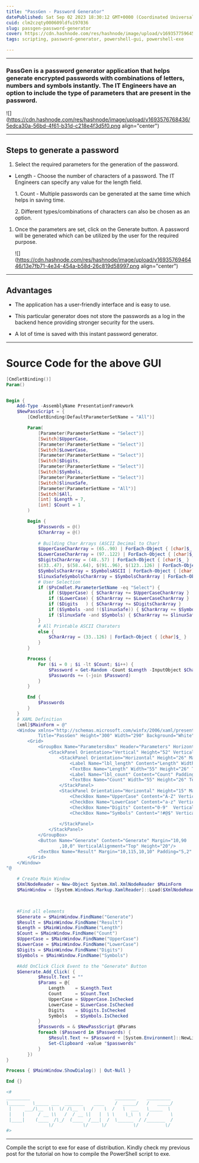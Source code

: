 ```yaml
---
title: "PassGen - Password Generator"
datePublished: Sat Sep 02 2023 18:30:12 GMT+0000 (Coordinated Universal Time)
cuid: clm2czqty000609ldfu197036
slug: passgen-password-generator
cover: https://cdn.hashnode.com/res/hashnode/image/upload/v1693577596452/01175b9b-f95a-4205-933b-6a7752273b30.png
tags: scripting, password-generator, powershell-gui, powershell-exe

---
```


---

### PassGen is a password generator application that helps generate encrypted passwords with combinations of letters, numbers and symbols instantly. The IT Engineers have an option to include the type of parameters that are present in the password.

![](https://cdn.hashnode.com/res/hashnode/image/upload/v1693576768436/5edca30a-56bd-4f61-b31d-c218e4f3d5f0.png align="center")

---

## Steps to generate a password

1. Select the required parameters for the generation of the password.
    

* Length - Choose the number of characters of a password. The IT Engineers can specify any value for the length field.
    
    1\. Count - Multiple passwords can be generated at the same time which helps in saving time.
    
    2\. Different types/combinations of characters can also be chosen as an option.
    

1. Once the parameters are set, click on the Generate button. A password will be generated which can be utilized by the user for the required purpose.
    
    ![](https://cdn.hashnode.com/res/hashnode/image/upload/v1693576946446/13e7fb71-4e34-454a-b58d-26c819d58997.png align="center")
    

---

## Advantages

* The application has a user-friendly interface and is easy to use.
    
* This particular generator does not store the passwords as a log in the backend hence providing stronger security for the users.
    
* A lot of time is saved with this instant password generator.
    

---

# Source Code for the above GUI

```powershell
[CmdletBinding()]
Param()


Begin {	
	Add-Type -AssemblyName PresentationFramework
	$NewPassScript = {
		[CmdletBinding(DefaultParameterSetName = "All")]

		Param(
			[Parameter(ParameterSetName = "Select")]
			[Switch]$UpperCase,
			[Parameter(ParameterSetName = "Select")]
			[Switch]$LowerCase,
			[Parameter(ParameterSetName = "Select")]
			[Switch]$Digits,
			[Parameter(ParameterSetName = "Select")]
			[Switch]$Symbols,
			[Parameter(ParameterSetName = "Select")]
			[Switch]$linuxSafe,
			[Parameter(ParameterSetName = "All")]
			[Switch]$All,
			[int] $Length = 7, 
			[int] $Count = 1
		)

		Begin {
			$Passwords = @()
			$CharArray = @()
		
			# Building Char Arrays (ASCII Decimal to Char) 
			$UpperCaseCharArray = (65..90) | ForEach-Object { [char]$_ }
			$LowerCaseCharArray = (97..122) | ForEach-Object { [char]$_ }
			$DigitsCharArray = (48..57) | ForEach-Object { [char]$_ }
			$(33..47), $(58..64), $(91..96), $(123..126) | ForEach-Object { $SymbolsASCII += $_ }
			$SymbolsCharArray = $SymbolsASCII | ForEach-Object { [char]$_ }
			$linuxSafeSymbolsCharArray = $SymbolsCharArray | ForEach-Object { if ($_ -in @("!", "\")) {}else { $_ } }
			# User Selection
			if ($PsCmdlet.ParameterSetName -eq "Select") {
				if ($UpperCase) { $CharArray += $UpperCaseCharArray }
				if ($LowerCase) { $CharArray += $LowerCaseCharArray }
				if ($Digits   ) { $CharArray += $DigitsCharArray }
				if ($Symbols -and !($linuxSafe)) { $CharArray += $SymbolsCharArray }
				if ($linuxSafe -and $Symbols) { $CharArray += $linuxSafeSymbolsCharArray }
			}
			# All Printable ASCII Charaters
			else { 
				$CharArray = (33..126) | ForEach-Object { [char]$_ }
			}
		}

		Process {
			For ($i = 0 ; $i -lt $Count; $i++) {
				$Password = Get-Random -Count $Length -InputObject $CharArray
				$Passwords += (-join $Password)
			}
		}

		End { 
			$Passwords 
		}
	}
	# XAML Definition
	[xml]$MainForm = @"
	<Window xmlns="http://schemas.microsoft.com/winfx/2006/xaml/presentation"
			Title="PassGen" Height="300" Width="290" Background="White" Foreground="Black" ResizeMode="NoResize" WindowStartupLocation="CenterScreen">
		<Grid>
			<GroupBox Name="ParametersBox" Header="Parameters" HorizontalAlignment="Center" VerticalAlignment="Top" Margin="5,0,5,0">
				<StackPanel Orientation="Vertical" Height="52" VerticalAlignment="Top" Margin="10,5,10,5">
					<StackPanel Orientation="Horizontal" Height="26" Margin="0,0,0,0" HorizontalAlignment="Center">
						<Label Name="lbl_length" Content="Length" Width="50" Padding="0,5" HorizontalContentAlignment="Left" ToolTip="Password Length"/>
						<TextBox Name="Length" Width="55" Height="26" Text="8" TextWrapping="NoWrap" VerticalContentAlignment="Center" ToolTip="Password Length"/>
						<Label Name="lbl_count" Content="Count" Padding="10,5"  Width="55" Height="26" HorizontalContentAlignment="Right" ToolTip="Number of different passwords to generate"/>
						<TextBox Name="Count" Width="55" Height="26" Text="1" TextWrapping="NoWrap" VerticalContentAlignment="Center" ToolTip="Number of different passwords to generate"/>
					</StackPanel>
					<StackPanel Orientation="Horizontal" Height="15" Margin="0,10,0,0" HorizontalAlignment="Center">
						<CheckBox Name="UpperCase" Content="A-Z" VerticalAlignment="Top" Height="15" Width="56" IsChecked="True" />
						<CheckBox Name="LowerCase" Content="a-z" VerticalAlignment="Top" Height="15" Width="56" IsChecked="True"/>
						<CheckBox Name="Digits" Content="0-9"  VerticalAlignment="Top" Height="15"  Width="56" IsChecked="True"/>
						<CheckBox Name="Symbols" Content="!#@$" VerticalAlignment="Top" Height="15" Width="50"  IsChecked="True"/>
						
					</StackPanel>
				</StackPanel>
			</GroupBox>
			<Button Name="Generate" Content="Generate" Margin="10,90
					,10,0" VerticalAlignment="Top" Height="20"/>
			<TextBox Name="Result" Margin="10,115,10,10" Padding="5,2" Background="#FF363636" Foreground="White"  ScrollViewer.VerticalScrollBarVisibility="Auto" TextWrapping="Wrap" IsReadOnly="True"/>
		</Grid>
	</Window>
"@

	# Create Main Window
	$XmlNodeReader = New-Object System.Xml.XmlNodeReader $MainForm
	$MainWindow = [System.Windows.Markup.XamlReader]::Load($XmlNodeReader)

	

	#Find all elements
	$Generate = $MainWindow.FindName("Generate")
	$Result = $MainWindow.FindName("Result")
	$Length = $MainWindow.FindName("Length")
	$Count = $MainWindow.FindName("Count")
	$UpperCase = $MainWindow.FindName("UpperCase")
	$LowerCase = $MainWindow.FindName("LowerCase")
	$Digits = $MainWindow.FindName("Digits")
	$Symbols = $MainWindow.FindName("Symbols")

	#Add OnClick Click Event to the "Generate" Button
	$Generate.Add_Click( {
			$Result.Text = ""
			$Params = @{
				Length    = $Length.Text 
				Count     = $Count.Text 
				UpperCase = $UpperCase.IsChecked
				LowerCase = $LowerCase.IsChecked
				Digits    = $Digits.IsChecked
				Symbols   = $Symbols.IsChecked
			}
			$Passwords = & $NewPassScript @Params
			foreach ($Password in $Passwords) {
				$Result.Text += $Password + [System.Environment]::NewLine
				Set-Clipboard -value "$passwords"
			}
		})
}

Process { $MainWindow.ShowDialog() | Out-Null }

End {}

<#
_________                                ________    _________
\______   \_____ ___  _______    ____    /  _____/   /   _____/
 |     ___/\__  \\  \/ /\__  \  /    \  /   \  ___   \_____  \ 
 |    |     / __ \\   /  / __ \|   |  \ \    \_\  \  /        \
 |____|    (____  /\_/  (____  /___|  /  \______  / /_______  /
                \/           \/     \/          \/          \/ 
#>
```

---

Compile the script to exe for ease of distribution. Kindly check my previous post for the tutorial on how to compile the PowerShell script to exe.
